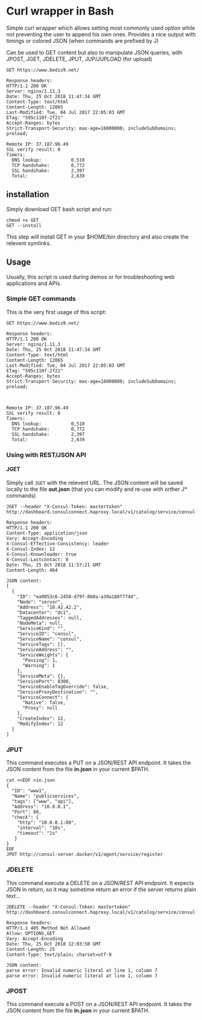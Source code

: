 # Curl wrapper in Bash

Simple curl wrapper which allows setting most commonly used option while not preventing the user to append his own ones.
Provides a nice output with timings or colored JSON (when commands are prefixed by J)

Can be used to GET content but also to manipulate JSON queries, with JPOST,
JGET, JDELETE, JPUT, JUP/JUPLOAD (for upload)

```
GET https://www.bedis9.net/

Response headers:
HTTP/1.1 200 OK
Server: nginx/1.11.3
Date: Thu, 25 Oct 2018 11:47:34 GMT
Content-Type: text/html
Content-Length: 12065
Last-Modified: Tue, 04 Jul 2017 22:05:03 GMT
ETag: "595c110f-2f21"
Accept-Ranges: bytes
Strict-Transport-Security: max-age=16000000; includeSubDomains; preload;

Remote IP: 37.187.96.49
SSL verify result: 0
Timers:
  DNS lookup:           0,510
  TCP handshake:        0,772
  SSL handshake:        2,397
  Total:                2,639
```


## installation
Simply download GET bash script and run:
  ```
  chmod +x GET
  GET --install
  ```

This step will install GET in your $HOME/bin directory and also create the relevent symlinks.

## Usage

Usually, this script is used during demos or for troubleshooting web applications and APIs.

### Simple GET commands
This is the very first usage of this script:

```
GET https://www.bedis9.net/

Response headers:
HTTP/1.1 200 OK
Server: nginx/1.11.3
Date: Thu, 25 Oct 2018 11:47:34 GMT
Content-Type: text/html
Content-Length: 12065
Last-Modified: Tue, 04 Jul 2017 22:05:03 GMT
ETag: "595c110f-2f21"
Accept-Ranges: bytes
Strict-Transport-Security: max-age=16000000; includeSubDomains; preload;



Remote IP: 37.187.96.49
SSL verify result: 0
Timers:
  DNS lookup:           0,510
  TCP handshake:        0,772
  SSL handshake:        2,397
  Total:                2,639
```

### Using with REST/JSON API

#### JGET
Simply call ```JGET``` with the relevent URL.
The JSON content will be saved locally to the file **out.json** (that you can modify and re-use with orther J* commands)

```
JGET --header "X-Consul-Token: mastertoken" http://dashboard.consulconnect.haproxy.local/v1/catalog/service/consul

Response headers:
HTTP/1.1 200 OK
Content-Type: application/json
Vary: Accept-Encoding
X-Consul-Effective-Consistency: leader
X-Consul-Index: 12
X-Consul-Knownleader: true
X-Consul-Lastcontact: 0
Date: Thu, 25 Oct 2018 11:57:21 GMT
Content-Length: 464

JSON content:
[
  {
    "ID": "ea9053c6-2458-d79f-8b0a-a39a188f774d",
    "Node": "server",
    "Address": "10.42.42.2",
    "Datacenter": "dc1",
    "TaggedAddresses": null,
    "NodeMeta": null,
    "ServiceKind": "",
    "ServiceID": "consul",
    "ServiceName": "consul",
    "ServiceTags": [],
    "ServiceAddress": "",
    "ServiceWeights": {
      "Passing": 1,
      "Warning": 1
    },
    "ServiceMeta": {},
    "ServicePort": 8300,
    "ServiceEnableTagOverride": false,
    "ServiceProxyDestination": "",
    "ServiceConnect": {
      "Native": false,
      "Proxy": null
    },
    "CreateIndex": 12,
    "ModifyIndex": 12
  }
]
```

### JPUT
This command executes a PUT on a JSON/REST API endpoint. It takes the JSON content from the file **in.json** in your current $PATH.

```
cat <<EOF >in.json
{
  "ID": "www1",
  "Name": "publicservices",
  "tags": ["www", "api"],
  "Address": "10.0.0.1",
  "Port": 80,
  "check": {
    "http": "10.0.0.1:80",
    "interval": "10s",
    "timeout": "1s"
   }
}
EOF
JPUT http://consul-server.docker/v1/agent/service/register
```

### JDELETE
This command execute a DELETE on a JSON/REST API endpoint. It expects JSON in return, so it may sometime return an error if the server returns plain text...

```
JDELETE --header "X-Consul-Token: mastertoken" http://dashboard.consulconnect.haproxy.local/v1/catalog/service/consul

Response headers:
HTTP/1.1 405 Method Not Allowed
Allow: OPTIONS,GET
Vary: Accept-Encoding
Date: Thu, 25 Oct 2018 12:03:50 GMT
Content-Length: 25
Content-Type: text/plain; charset=utf-8

JSON content:
parse error: Invalid numeric literal at line 1, column 7
parse error: Invalid numeric literal at line 1, column 7
```

### JPOST
This command execute a POST on a JSON/REST API endpoint. It takes the JSON content from the file **in.json** in your current $PATH.

